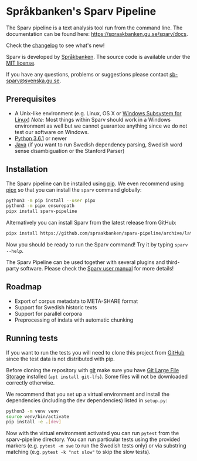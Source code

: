 # Språkbanken's Sparv Pipeline

The Sparv pipeline is a text analysis tool run from the command line. The documentation can be found here:
https://spraakbanken.gu.se/sparv/docs.

Check the [changelog](CHANGELOG.md) to see what's new!

Sparv is developed by [Språkbanken](https://spraakbanken.gu.se/). The source code is available under the [MIT
license](https://opensource.org/licenses/MIT).

If you have any questions, problems or suggestions please contact <sb-sparv@svenska.gu.se>.

## Prerequisites

* A Unix-like environment (e.g. Linux, OS X or [Windows Subsystem for
  Linux](https://docs.microsoft.com/en-us/windows/wsl/about)) *Note:* Most things within Sparv should work in a Windows
  environment as well but we cannot guarantee anything since we do not test our software on Windows.
* [Python 3.6.1](http://python.org/) or newer
* [Java](http://www.oracle.com/technetwork/java/javase/downloads/jdk8-downloads-2133151.html) (if you want to run
  Swedish dependency parsing, Swedish word sense disambiguation or the Stanford Parser)

## Installation

The Sparv pipeline can be installed using [pip](https://pip.pypa.io/en/stable/installing). We even recommend using
[pipx](https://pipxproject.github.io/pipx/) so that you can install the `sparv` command globally:

```bash
python3 -m pip install --user pipx
python3 -m pipx ensurepath
pipx install sparv-pipeline
```

Alternatively you can install Sparv from the latest release from GitHub:

```bash
pipx install https://github.com/spraakbanken/sparv-pipeline/archive/latest.tar.gz
```

Now you should be ready to run the Sparv command! Try it by typing `sparv --help`.

The Sparv Pipeline can be used together with several plugins and third-party software. Please check the [Sparv user
manual](https://spraakbanken.gu.se/en/tools/sparv/pipeline/installation) for more details!

## Roadmap

* Export of corpus metadata to META-SHARE format
* Support for Swedish historic texts
* Support for parallel corpora
* Preprocessing of indata with automatic chunking

## Running tests

If you want to run the tests you will need to clone this project from
[GitHub](https://github.com/spraakbanken/sparv-pipeline) since the test data is not distributed with pip.

Before cloning the repository with [git](https://git-scm.com/downloads) make sure you have [Git Large File
Storage](https://git-lfs.github.com/) installed (`apt install git-lfs`). Some files will not be downloaded correctly
otherwise.

We recommend that you set up a virtual environment and install the dependencies (including the dev dependencies) listed
in `setup.py`:

```bash
python3 -m venv venv
source venv/bin/activate
pip install -e .[dev]
```

Now with the virtual environment activated you can run `pytest` from the sparv-pipeline directory. You can run
particular tests using the provided markers (e.g. `pytest -m swe` to run the Swedish tests only) or via substring
matching (e.g. `pytest -k "not slow"` to skip the slow tests).
